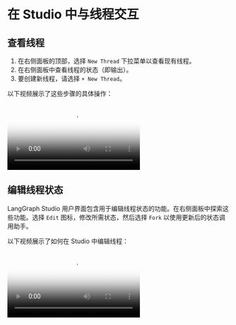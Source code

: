 # 在 Studio 中与线程交互

## 查看线程

1. 在右侧面板的顶部，选择 `New Thread` 下拉菜单以查看现有线程。
1. 在右侧面板中查看线程的状态（即输出）。
1. 要创建新线程，请选择 `+ New Thread`。

以下视频展示了这些步骤的具体操作：

<video controls="true" allowfullscreen="true" poster="../img/studio_threads_poster.png">
    <source src="../img/studio_threads.mp4" type="video/mp4">
</video>

## 编辑线程状态

LangGraph Studio 用户界面包含用于编辑线程状态的功能。在右侧面板中探索这些功能。选择 `Edit` 图标，修改所需状态，然后选择 `Fork` 以使用更新后的状态调用助手。

以下视频展示了如何在 Studio 中编辑线程：

<video controls allowfullscreen="true" poster="../img/studio_forks_poster.png">
    <source src="../img/studio_forks.mp4" type="video/mp4">
</video>